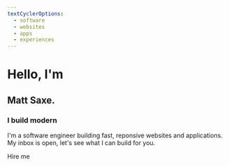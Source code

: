 ```yaml
---
textCyclerOptions:
  - software
  - websites
  - apps
  - experiences
---
```


# Hello, I'm
## Matt Saxe.

<h3>I build modern <text-cycler :options="['software.', 'websites.', 'applications.', 'experiences.']"></text-cycler></h3>

I'm a software engineer building fast, reponsive websites and applications. My inbox is open, let's see what I can build for you.

<m-button link="#contact" colored>Hire me</m-button>